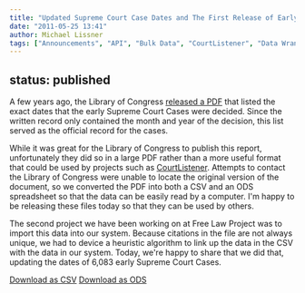```yaml
---
title: "Updated Supreme Court Case Dates and The First Release of Early SCOTUS Data in Machine-Readable Form"
date: "2011-05-25 13:41"
author: Michael Lissner
tags: ["Announcements", "API", "Bulk Data", "CourtListener", "Data Wrangling"]
---
```

status: published
---

A few years ago, the Library of Congress [released a PDF][dod] that listed the exact dates that the early Supreme Court Cases were decided. Since the written record only contained the month and year of the decision, this list served as the official record for the cases.

While it was great for the Library of Congress to publish this report, unfortunately they did so in a large PDF rather than a more useful format that could be used by projects such as [CourtListener][cl]. Attempts to contact the Library of Congress were unable to locate the original version of the document, so we converted the PDF into both a CSV and an ODS spreadsheet so that the data can be easily read by a computer. I'm happy to be releasing these files today so that they can be used by others.

The second project we have been working on at Free Law Project was to import this data into our system. Because citations in the file are not always unique, we had to device a heuristic algorithm to link up the data in the CSV with the data in our system. Today, we're happy to share that we did that, updating the dates of 6,083 early Supreme Court Cases.

<div className="text-center form-inline">
<a href="/csv/date_of_decisions.csv" className="btn btn-primary btn-lg">Download as CSV</a>
<a href="/ods/date_of_decisions.ods" className="btn btn-primary btn-lg">Download as ODS</a>
</div>

[dod]: /pdf/dates-of-decisions.pdf
[cl]: https://www.courtlistener.com/
